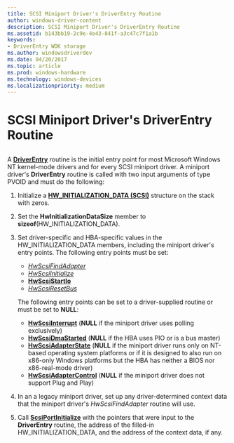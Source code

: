 ```yaml
---
title: SCSI Miniport Driver's DriverEntry Routine
author: windows-driver-content
description: SCSI Miniport Driver's DriverEntry Routine
ms.assetid: b143bb19-2c9e-4e43-841f-a3c47c7f1a1b
keywords:
- DriverEntry WDK storage
ms.author: windowsdriverdev
ms.date: 04/20/2017
ms.topic: article
ms.prod: windows-hardware
ms.technology: windows-devices
ms.localizationpriority: medium
---
```


# SCSI Miniport Driver's DriverEntry Routine


## <span id="ddk_scsi_miniport_drivers_driverentry_routine_kg"></span><span id="DDK_SCSI_MINIPORT_DRIVERS_DRIVERENTRY_ROUTINE_KG"></span>


A [**DriverEntry**](https://msdn.microsoft.com/library/windows/hardware/ff552654) routine is the initial entry point for most Microsoft Windows NT kernel-mode drivers and for every SCSI miniport driver. A miniport driver's **DriverEntry** routine is called with two input arguments of type PVOID and must do the following:

1.  Initialize a [**HW\_INITIALIZATION\_DATA (SCSI)**](https://msdn.microsoft.com/library/windows/hardware/ff557456) structure on the stack with zeros.

2.  Set the **HwInitializationDataSize** member to **sizeof**(HW\_INITIALIZATION\_DATA).

3.  Set driver-specific and HBA-specific values in the HW\_INITIALIZATION\_DATA members, including the miniport driver's entry points. The following entry points must be set:

    -   [*HwScsiFindAdapter*](https://msdn.microsoft.com/library/windows/hardware/ff557300)
    -   [*HwScsiInitialize*](https://msdn.microsoft.com/library/windows/hardware/ff557302)
    -   [**HwScsiStartIo**](https://msdn.microsoft.com/library/windows/hardware/ff557323)
    -   [*HwScsiResetBus*](https://msdn.microsoft.com/library/windows/hardware/ff557318)

    The following entry points can be set to a driver-supplied routine or must be set to **NULL**:

    -   [**HwScsiInterrupt**](https://msdn.microsoft.com/library/windows/hardware/ff557312) (**NULL** if the miniport driver uses polling exclusively)
    -   [**HwScsiDmaStarted**](https://msdn.microsoft.com/library/windows/hardware/ff557291) (**NULL** if the HBA uses PIO or is a bus master)
    -   [**HwScsiAdapterState**](https://msdn.microsoft.com/library/windows/hardware/ff557278) (**NULL** if the miniport driver runs only on NT-based operating system platforms or if it is designed to also run on x86-only Windows platforms but the HBA has neither a BIOS nor x86-real-mode driver)
    -   [**HwScsiAdapterControl**](https://msdn.microsoft.com/library/windows/hardware/ff557274) (**NULL** if the miniport driver does not support Plug and Play)

4.  In an a legacy miniport driver, set up any driver-determined context data that the miniport driver's *HwScsiFindAdapter* routine will use.

5.  Call [**ScsiPortInitialize**](https://msdn.microsoft.com/library/windows/hardware/ff564645) with the pointers that were input to the **DriverEntry** routine, the address of the filled-in HW\_INITIALIZATION\_DATA, and the address of the context data, if any.

 

 




